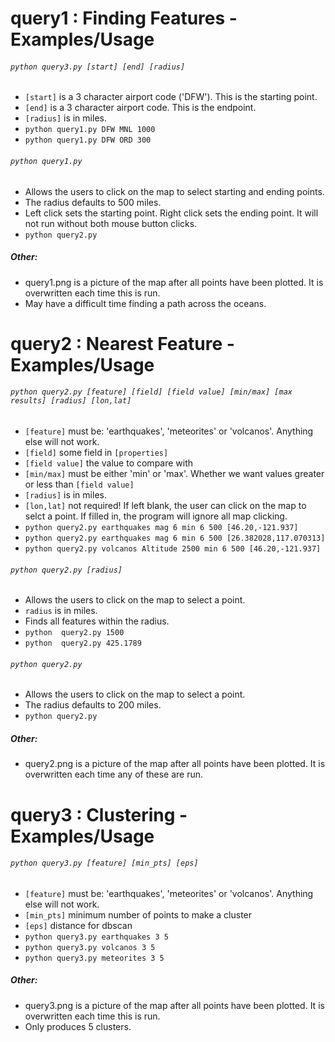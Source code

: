 # query1 : Finding Features - Examples/Usage
###### `python query3.py [start] [end] [radius]`
  - `[start]` is a 3 character airport code ('DFW'). This is the starting point.
  - `[end]` is a 3 character airport code. This is the endpoint.
  - `[radius]` is in miles.
  - `python query1.py DFW MNL 1000`
  - `python query1.py DFW ORD 300`
###### `python query1.py`
  - Allows the users to click on the map to select starting and ending points.
  - The radius defaults to 500 miles.
  - Left click sets the starting point. Right click sets the ending point. It will not run without both mouse button clicks.
  - `python query2.py`
##### Other:
- query1.png is a picture of the map after all points have been plotted. It is overwritten each time this is run. 
- May have a difficult time finding a path across the oceans.

# query2 : Nearest Feature - Examples/Usage
###### `python query2.py [feature] [field] [field value] [min/max] [max results] [radius] [lon,lat]`
  - `[feature]` must be: 'earthquakes', 'meteorites' or 'volcanos'. Anything else will not work.
  - `[field]` some field in `[properties]`
  - `[field value]` the value to compare with
  - `[min/max]` must be either 'min' or 'max'. Whether we want values greater or less than `[field value]`
  - `[radius]` is in miles.
  - `[lon,lat]` not required! If left blank, the user can click on the map to selct a point. If filled in, the program will ignore all map clicking.
  - `python query2.py earthquakes mag 6 min 6 500 [46.20,-121.937]`
  - `python query2.py earthquakes mag 6 min 6 500 [26.382028,117.070313]`
  - `python query2.py volcanos Altitude 2500 min 6 500 [46.20,-121.937]`
###### `python query2.py [radius]`
  - Allows the users to click on the map to select a point.
  - `radius` is in miles.
  - Finds all features within the radius.
  - `python  query2.py 1500`
  - `python  query2.py 425.1789`
###### `python query2.py`
  - Allows the users to click on the map to select a point.
  - The radius defaults to 200 miles.
  - `python query2.py`
##### Other:
- query2.png is a picture of the map after all points have been plotted. It is overwritten each time any of these are run. 

# query3 : Clustering - Examples/Usage
###### `python query3.py [feature] [min_pts] [eps]`
  - `[feature]` must be: 'earthquakes', 'meteorites' or 'volcanos'. Anything else will not work.
  - `[min_pts]` minimum number of points to make a cluster
  - `[eps]` distance for dbscan
  - `python query3.py earthquakes 3 5`
  - `python query3.py volcanos 3 5`
  - `python query3.py meteorites 3 5`
##### Other:
- query3.png is a picture of the map after all points have been plotted. It is overwritten each time this is run. 
- Only produces 5 clusters.
